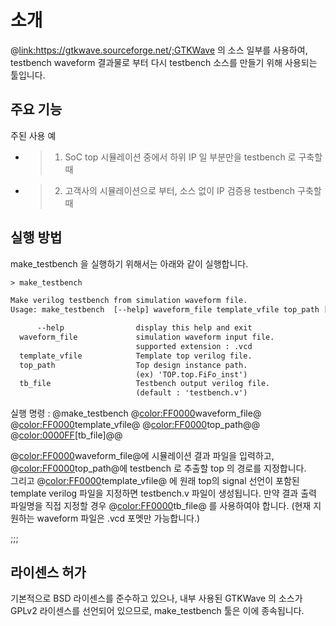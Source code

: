 # 소개

@<link:https://gtkwave.sourceforge.net/;GTKWave> 의 소스 일부를 사용하여, testbench waveform 결과물로 부터 다시 testbench 소스를 만들기 위해 사용되는 툴입니다.
 

## 주요 기능

주된 사용 예

* >1. SoC top 시뮬레이션 중에서 하위 IP 일 부분만을 testbench 로 구축할 때
* >2. 고객사의 시뮬레이션으로 부터, 소스 없이 IP 검증용 testbench 구축할 때

 
## 실행 방법

make_testbench 을 실행하기 위해서는 아래와 같이 실행합니다.

```txt
> make_testbench

Make verilog testbench from simulation waveform file.
Usage: make_testbench  [--help] waveform_file template_vfile top_path [tb_file]

      --help                display this help and exit
  waveform_file             simulation waveform input file.
                            supported extension : .vcd
  template_vfile            Template top verilog file.
  top_path                  Top design instance path.
                            (ex) 'TOP.top.FiFo_inst')
  tb_file                   Testbench output verilog file.
                            (default : 'testbench.v')
```

실행 명령 : @<fixed>make_testbench  @<color:FF0000>waveform_file@</color>  @<color:FF0000>template_vfile@</color>  @<color:FF0000>top_path@</color>@</fixed>  @<color:0000FF>[tb_file]@</color>@</fixed>

@<color:FF0000>waveform_file@</color>에 시뮬레이션 결과 파일을 입력하고,  \
@<color:FF0000>top_path@</color>에 testbench 로 추출할 top 의 경로를 지정합니다.  \
그리고 @<color:FF0000>template_vfile@</color> 에 원래 top의 signal 선언이 포함된 template verilog 파일을 지정하면 testbench.v 파일이 생성됩니다.
만약 결과 출력 파일명을 직접 지정할 경우 @<color:FF0000>tb_file@</color> 를 사용하여야 합니다.
(현재 지원하는 waveform 파일은 .vcd 포멧만 가능합니다.)

;;;

## 라이센스 허가
기본적으로 BSD 라이센스를 준수하고 있으나, 내부 사용된 GTKWave 의 소스가 GPLv2 라이센스를 선언되어 있으므로, make_testbench 툴은 이에 종속됩니다.
